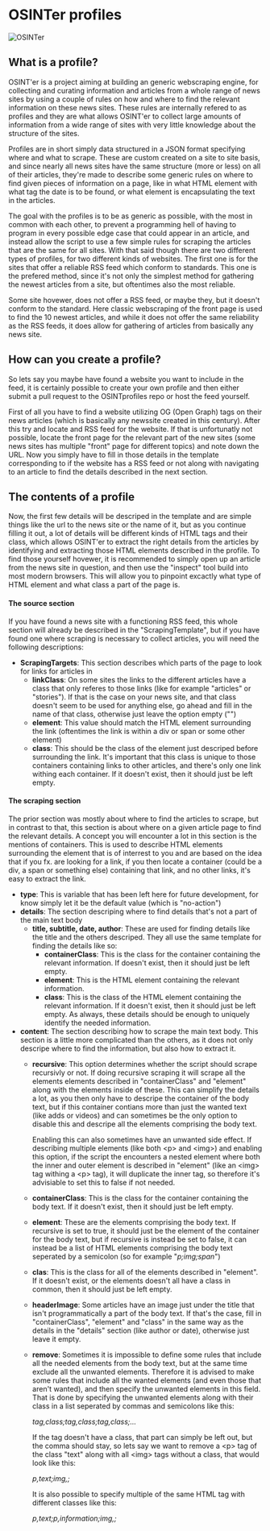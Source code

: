 # OSINTer profiles

![OSINTer](https://github.com/Combitech-DK/OSINTer/blob/master/logo.png)

## What is a profile?
OSINT'er is a project aiming at building an generic webscraping engine, for
collecting and curating information and articles from a whole range of news
sites by using a couple of rules on how and where to find the relevant
information on these news sites. These rules are internally refered to as
profiles and they are what allows OSINT'er to collect large amounts of
information from a wide range of sites with very little knowledge about the
structure of the sites.

Profiles are in short simply data structured in a JSON format specifying where
and what to scrape. These are custom created on a site to site basis, and since
nearly all news sites have the same structure (more or less) on all of their
articles, they're made to describe some generic rules on where to find given
pieces of information on a page, like in what HTML element with what tag the
date is to be found, or what element is encapsulating the text in the articles.

The goal with the profiles is to be as generic as possible, with the most in
common with each other, to prevent a programming hell of having to program in
every possible edge case that could appear in an article, and instead allow the
script to use a few simple rules for scraping the articles that are the same for
all sites. With that said though there are two different types of profiles, for
two different kinds of websites. The first one is for the sites that offer a
reliable RSS feed which conform to standards. This one is the prefered method,
since it's not only the simplest method for gathering the newest articles from a
site, but oftentimes also the most reliable.

Some site hovewer, does not offer a RSS feed, or maybe they, but it doesn't
conform to the standard. Here classic webscraping of the front page is used to
find the 10 newest articles, and while it does not offer the same reliability as
the RSS feeds, it does allow for gathering of articles from basically any
news site.

## How can you create a profile?
So lets say you maybe have found a website you want to include in the feed, it
is certainly possible to create your own profile and then either submit a pull
request to the OSINTprofiles repo or host the feed yourself.

First of all you have to find a website utilizing OG (Open Graph) tags on their
news articles (which is basically any newssite created in this century). After
this try and locate and RSS feed for the website. If that is unfortunatly not
possible, locate the front page for the relevant part of the new sites (some
news sites has multiple "front" page for different topics) and note down the URL.
Now you simply have to fill in those details in the template corresponding to if
the website has a RSS feed or not along with navigating to an article to find
the details described in the next section.

## The contents of a profile
Now, the first few details will be descriped in the template and are simple
things like the url to the news site or the name of it, but as you continue
filling it out, a lot of details will be different kinds of HTML tags and their
class, which allows OSINT'er to extract the right details from the articles by
identifying and extracting those HTML elements described in the profile. To find
those yourself hovewer, it is recommended to simply open up an article from the
news site in question, and then use the "inspect" tool build into most modern
browsers. This will allow you to pinpoint excactly what type of HTML element and
what class a part of the page is.

#### The source section
If you have found a news site with a functioning RSS feed, this whole section
will already be described in the "ScrapingTemplate", but if you have found one
where scraping is necessary to collect articles, you will need the following
descriptions:

- **ScrapingTargets**: This section describes which parts of the page to look
  for links for articles in
	- **linkClass**: On some sites the links to the different articles have a
	  class that only referes to those links (like for example "articles" or
	  "stories"). If that is the case on your news site, and that class doesn't
	  seem to be used for anything else, go ahead and fill in the name of that
	  class, otherwise just leave the option empty ("")
	- **element**: This value should match the HTML element surrounding the link
	  (oftentimes the link is within a div or span or some other element)
	- **class**: This should be the class of the element just descriped before
	  surrounding the link. It's important that this class is unique to those
	  containers containing links to other articles, and there's only one link
	  withing each container. If it doesn't exist, then it should just be left
	  empty.

#### The scraping section
The prior section was mostly about where to find the articles to scrape, but in
contrast to that, this section is about where on a given article page to find
the relevant details. A concept you will encounter a lot in this section is the
mentions of containers. This is used to describe HTML elements surrounding the
element that is of interrest to you and are based on the idea that if you fx. are
looking for a link, if you then locate a container (could be a div, a span or
something else) containing that link, and no other links, it's easy to extract
the link.

- **type**: This is variable that has been left here for future development, for
  know simply let it be the default value (which is "no-action")
- **details**: The section descriping where to find details that's not a part of
  the main text body
	- **title, subtitle, date, author**: These are used for finding details like
	  the title and the others descriped. They all use the same template for
	  finding the details like so:
		- **containerClass**: This is the class for the container containing the
		  relevant information. If doesn't exist, then it should just be left
		  empty.
		- **element**: This is the HTML element containing the relevant
		  information.
		- **class**: This is the class of the HTML element containing the
		  relevant information. If it doesn't exist, then it should just be left
		  empty.
	  As always, these details should be enough to uniquely identify the needed
	  information.
- **content**: The section describing how to scrape the main text body. This
  section is a little more complicated than the others, as it does not only
  descripe where to find the information, but also how to extract it.
	- **recursive**: This option determines whether the script should scrape
	  recursivly or not. If doing recursive scraping it will scrape all the
	  elements elements described in "containerClass" and "element" along with
	  the elements inside of these. This can simplify the details a lot, as you
	  then only have to descripe the container of the body text, but if this
	  container contians more than just the wanted text (like adds or videos)
	  and can sometimes be the only option to disable this and descripe all the
	  elements comprising the body text.

	  Enabling this can also sometimes have an unwanted side effect. If
	  describing multiple elements (like both \<p\> and \<img\>) and enabling this
	  option, if the script the encounters a nested element where both the inner
	  and outer element is described in "element" (like an \<img\> tag withing a
	  \<p\> tag), it will duplicate the inner tag, so therefore it's advisiable to
	  set this to false if not needed.
	- **containerClass**: This is the class for the container containing the
	  body text. If it doesn't exist, then it should just be left empty.
	- **element**: These are the elements comprising the body text. If recursive
	  is set to true, it should just be the element of the container for the
	  body text, but if recursive is instead be set to false, it can instead be
	  a list of HTML elements comprising the body text seperated by a semicolon
	  (so for example "*p;img;span*")
	- **clas**: This is the class for all of the elements described in
	  "element". If it doesn't exist, or the elements doesn't all have a class
	  in common, then it should just be left empty.
	- **headerImage**: Some articles have an image just under the title that
	  isn't programmatically a part of the body text. If that's the case, fill
	  in "containerClass", "element" and "class" in the same way as the details
	  in the "details" section (like author or date), otherwise just leave it
	  empty.
	- **remove**: Sometimes it is impossible to define some rules that include
	  all the needed elements from the body text, but at the same time exclude
	  all the unwanted elements. Therefore it is advised to make some rules that
	  include all the wanted elements (and even those that aren't wanted), and
	  then specify the unwanted elements in this field. That is done by
	  specifying the unwanted elements along with their class in a list
	  seperated by commas and semicolons like this:

	  *tag,class;tag,class;tag,class;...*

	  If the tag doesn't have a class, that part can simply be left out, but the
	  comma should stay, so lets say we want to remove a \<p\> tag of the class
	  "text" along with all \<img\> tags without a class, that would look like
	  this:

	  *p,text;img,;*

	  It is also possible to specify multiple of the same HTML tag with
	  different classes like this:

	  *p,text;p,information;img,;*


